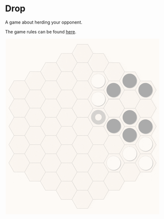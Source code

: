 # Drop
A game about herding your opponent.

The game rules can be found [here](drop.pdf).
<p align="center">
  <img src="Animation.gif" width="500">
</p>
